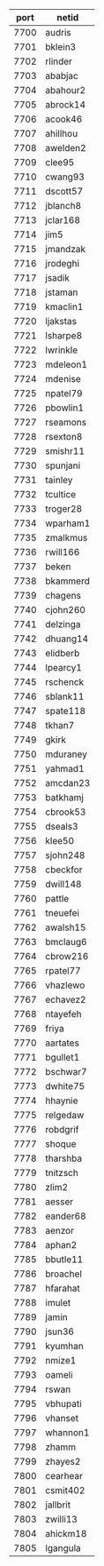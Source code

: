 |port|netid|
|----|------|
|7700|audris|
|7701|bklein3|
|7702|rlinder|
|7703|ababjac|
|7704|abahour2|
|7705|abrock14|
|7706|acook46|
|7707|ahillhou|
|7708|awelden2|
|7709|clee95|
|7710|cwang93|
|7711|dscott57|
|7712|jblanch8|
|7713|jclar168|
|7714|jim5|
|7715|jmandzak|
|7716|jrodeghi|
|7717|jsadik|
|7718|jstaman|
|7719|kmaclin1|
|7720|ljakstas|
|7721|lsharpe8|
|7722|lwrinkle|
|7723|mdeleon1|
|7724|mdenise|
|7725|npatel79|
|7726|pbowlin1|
|7727|rseamons|
|7728|rsexton8|
|7729|smishr11|
|7730|spunjani|
|7731|tainley|
|7732|tcultice|
|7733|troger28|
|7734|wparham1|
|7735|zmalkmus|
|7736|rwill166|
|7737|beken|
|7738|bkammerd|
|7739|chagens|
|7740|cjohn260|
|7741|delzinga|
|7742|dhuang14|
|7743|elidberb|
|7744|lpearcy1|
|7745|rschenck|
|7746|sblank11|
|7747|spate118|
|7748|tkhan7|
|7749|gkirk|
|7750|mduraney|
|7751|yahmad1|
|7752|amcdan23|
|7753|batkhamj|
|7754|cbrook53|
|7755|dseals3|
|7756|klee50|
|7757|sjohn248|
|7758|cbeckfor|
|7759|dwill148|
|7760|pattle|
|7761|tneuefei|
|7762|awalsh15|
|7763|bmclaug6|
|7764|cbrow216|
|7765|rpatel77|
|7766|vhazlewo|
|7767|echavez2|
|7768|ntayefeh|
|7769|friya|
|7770|aartates|
|7771|bgullet1|
|7772|bschwar7|
|7773|dwhite75|
|7774|hhaynie|
|7775|relgedaw|
|7776|robdgrif|
|7777|shoque|
|7778|tharshba|
|7779|tnitzsch|
|7780|zlim2|
|7781|aesser|
|7782|eander68|
|7783|aenzor|
|7784|aphan2|
|7785|bbutle11|
|7786|broachel|
|7787|hfarahat|
|7788|imulet|
|7789|jamin|
|7790|jsun36|
|7791|kyumhan|
|7792|nmize1|
|7793|oameli|
|7794|rswan|
|7795|vbhupati|
|7796|vhanset|
|7797|whannon1|
|7798|zhamm|
|7799|zhayes2|
|7800|cearhear|
|7801|csmit402|
|7802|jallbrit|
|7803|zwilli13|
|7804|ahickm18|
|7805|lgangula|

